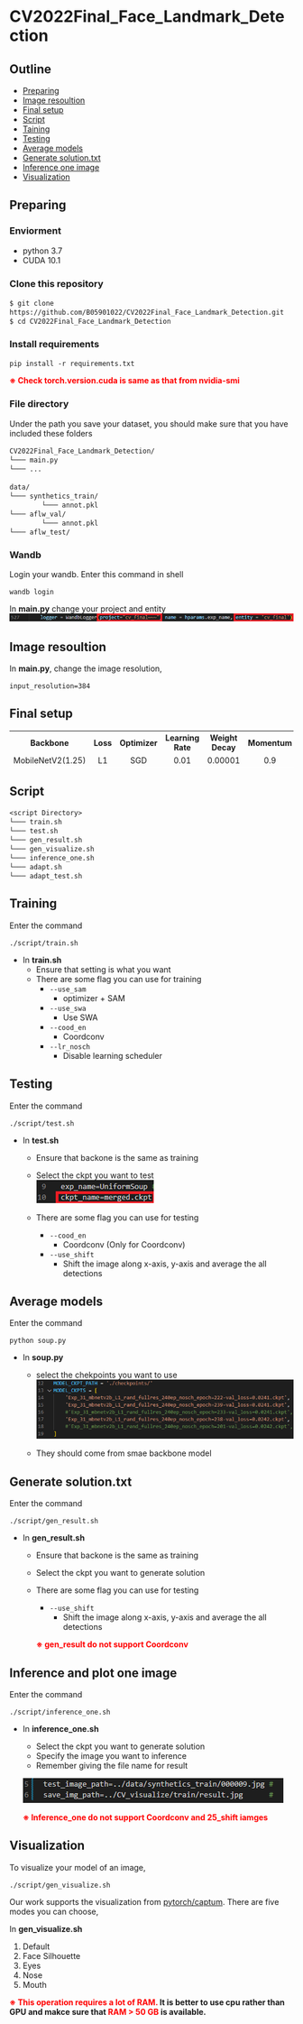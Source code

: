 # CV2022Final_Face_Landmark_Detection
## Outline
- [Preparing](#Preparing)
- [Image resoultion](#Image_resoultion)
- [Final setup](#setup)
- [Script](#Script)
- [Taining](#Training)
- [Testing](#Testing)
- [Average models](#Average)
- [Generate solution.txt](#Generate)
- [Inference one image](#Inference_one)
- [Visualization](#Visualization)

<h2 id = "Preparing"> Preparing </h2>

### Enviorment

- python 3.7
- CUDA 10.1

### Clone this repository

```
$ git clone https://github.com/B05901022/CV2022Final_Face_Landmark_Detection.git
$ cd CV2022Final_Face_Landmark_Detection
```

### Install requirements
```
pip install -r requirements.txt
```

**<font color=#FF0000>※ Check torch.version.cuda is same as that from nvidia-smi </font>**


### File directory

Under the path you save your dataset, you should make sure that you have included these folders
```
CV2022Final_Face_Landmark_Detection/
└─── main.py
└─── ...

data/
└─── synthetics_train/
        └─── annot.pkl
└─── aflw_val/
        └─── annot.pkl
└─── aflw_test/
```

### Wandb

Login your wandb.
Enter this command in shell
```
wandb login
```
In **main.py** change your project and entity
![image alt](./pic/1.png)

<h2 id = "Image_resoultion"> Image resoultion </h2>

In **main.py**, change the image resolution,
```
input_resolution=384 
```

<h2 id = "setup"> Final setup </h2>

<table>
  <tr style=" border-top: 1px solid white;">
    <th style="text-align:center">Backbone</th>
    <th style="text-align:center">Loss</th>
    <th style="text-align:center">Optimizer</th>
    <th style="text-align:center">Learning Rate</th>
    <th style="text-align:center">Weight Decay</th>
    <th style="text-align:center">Momentum</th>
    <th style="text-align:center">LR Scheduler</th>
    <th style="text-align:center">Epoch</th>
  </tr>
  <tr style=" border-bottom: 1px solid white;">
    <td style="text-align:center">MobileNetV2(1.25)</td>
    <td style="text-align:center">L1</td>
    <td style="text-align:center">SGD</td>
    <td style="text-align:center">0.01</td>
    <td style="text-align:center">0.00001</td>
    <td style="text-align:center">0.9</td>
    <td style="text-align:center">Disable</td>
    <td style="text-align:center">240</td>
  </tr>
</table>

<h2 id = "Script"> Script </h2>

```
<script Directory>  
└─── train.sh
└─── test.sh
└─── gen_result.sh
└─── gen_visualize.sh
└─── inference_one.sh
└─── adapt.sh
└─── adapt_test.sh
```

<h2 id = "Training"> Training </h2>

Enter the command
```
./script/train.sh
```

- In **train.sh**
    - Ensure that setting is what you want
    - There are some flag you can use for training
        - `--use_sam` 
            - optimizer + SAM
        - `--use_swa` 
            - Use SWA
        - `--cood_en` 
            - Coordconv
        - `--lr_nosch`
            - Disable learning scheduler

<h2 id = "Testing"> Testing </h2>

Enter the command
```
./script/test.sh
```

- In **test.sh**
    - Ensure that backone is the same as training 
    - Select the ckpt you want to test <br>
    ![image alt](./pic/2.png)

    - There are some flag you can use for testing
        - `--cood_en`
            - Coordconv (Only for Coordconv)
        - `--use_shift`
            - Shift the image along x-axis, y-axis and average the all detections

<h2 id = "Average"> Average models </h2>

Enter the command
```
python soup.py
```

- In **soup.py** 
    - select the chekpoints you want to use
![image alt](./pic/4.png)

    - They should come from smae backbone model


<h2 id = "Generate"> Generate solution.txt </h2>

Enter the command
```
./script/gen_result.sh
```

- In **gen_result.sh**
    - Ensure that backone is the same as training
    - Select the ckpt you want to generate solution

    - There are some flag you can use for testing
        - `--use_shift`
            - Shift the image along x-axis, y-axis and average the all detections

        **<font color=#FF0000>※ gen_result do not support Coordconv </font>**

<h2 id = "Inference_one"> Inference and plot one image </h2>

Enter the command
```
./script/inference_one.sh
```

- In **inference_one.sh**
    - Select the ckpt you want to generate solution 
    - Specify the image you want to inference 
    - Remember giving the file name for result 

    ![image alt](./pic/3.png) 

    **<font color=#FF0000>※ Inference_one do not support Coordconv and 25_shift iamges </font>**


<h2 id = "Visualization"> Visualization </h2>

To visualize your model of an image,
```
./script/gen_visualize.sh
```

Our work supports the visualization from [pytorch/captum](https://github.com/pytorch/captum).
There are five modes you can choose,  

In **gen_visualize.sh**

1. Default
2. Face Silhouette
3. Eyes
4. Nose
5. Mouth

**<font color=#FF0000>※ This operation requires a lot of RAM.</font> It is better to use cpu rather than GPU and makce sure that <font color=#FF0000>RAM > 50 GB </font>is available.**
